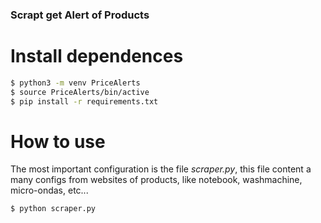 ### Scrapt get Alert of Products


# Install dependences 
```sh
$ python3 -m venv PriceAlerts
$ source PriceAlerts/bin/active
$ pip install -r requirements.txt
```


# How to use

The most important configuration is the file *scraper.py*, this file content a many configs from websites of products, like notebook, washmachine, micro-ondas, etc...

```sh
$ python scraper.py
```